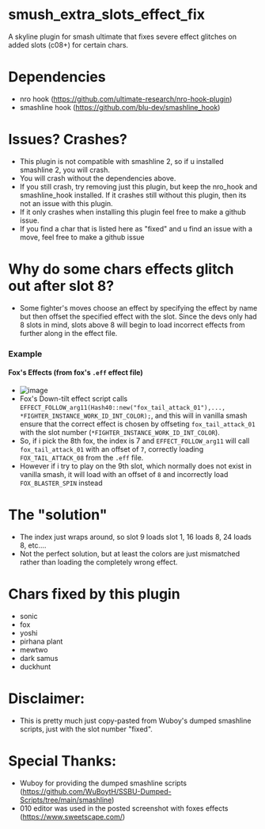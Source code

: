 # smush_extra_slots_effect_fix
A skyline plugin for smash ultimate that fixes severe effect glitches on added slots (c08+) for certain chars.

# Dependencies
* nro hook (https://github.com/ultimate-research/nro-hook-plugin)
* smashline hook (https://github.com/blu-dev/smashline_hook)

# Issues? Crashes?
* This plugin is not compatible with smashline 2, so if u installed smashline 2, you will crash.
* You will crash without the dependencies above.
* If you still crash, try removing just this plugin, but keep the nro_hook and smashline_hook installed. If it crashes still without this plugin, then its not an issue with this plugin. 
* If it only crashes when installing this plugin feel free to make a github issue.
* If you find a char that is listed here as "fixed" and u find an issue with a move, feel free to make a github issue

# Why do some chars effects glitch out after slot 8?
* Some fighter's moves choose an effect by specifying the effect by name but then offset the specified effect with the slot. Since the devs only had 8 slots in mind, slots above 8 will begin to load incorrect effects from further along in the effect file.

### Example
#### Fox's Effects (from fox's `.eff` effect file)
* ![image](https://user-images.githubusercontent.com/77519735/230828848-9ecfff3a-0144-4ae9-b009-a050c8041a27.png)
* Fox's Down-tilt effect script calls `EFFECT_FOLLOW_arg11(Hash40::new("fox_tail_attack_01"),..., *FIGHTER_INSTANCE_WORK_ID_INT_COLOR);`, and this will in vanilla smash ensure that the correct effect is chosen by offseting `fox_tail_attack_01` with the slot number (`*FIGHTER_INSTANCE_WORK_ID_INT_COLOR`).
* So, if i pick the 8th fox, the index is 7 and `EFFECT_FOLLOW_arg11` will call `fox_tail_attack_01` with an offset of `7`, correctly loading `FOX_TAIL_ATTACK_08` from the `.eff` file.
* However if i try to play on the 9th slot, which normally does not exist in vanilla smash, it will load with an offset of `8` and incorrectly load `FOX_BLASTER_SPIN` instead

# The "solution"
* The index just wraps around, so slot 9 loads slot 1, 16 loads 8, 24 loads 8, etc....
* Not the perfect solution, but at least the colors are just mismatched rather than loading the completely wrong effect.

# Chars fixed by this plugin
* sonic
* fox
* yoshi 
* pirhana plant
* mewtwo
* dark samus
* duckhunt

# Disclaimer:
* This is pretty much just copy-pasted from Wuboy's dumped smashline scripts, just with the slot number "fixed".

# Special Thanks:
* Wuboy for providing the dumped smashline scripts (https://github.com/WuBoytH/SSBU-Dumped-Scripts/tree/main/smashline)
* 010 editor was used in the posted screenshot with foxes effects (https://www.sweetscape.com/)


